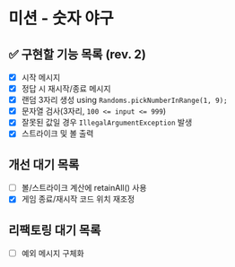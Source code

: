 # 미션 - 숫자 야구

## ✅ 구현할 기능 목록 (rev. 2)
- [x] 시작 메시지
- [x] 정답 시 재시작/종료 메시지
- [x] 랜덤 3자리 생성 using `Randoms.pickNumberInRange(1, 9);`
- [x] 문자열 검사(3자리, `100 <= input <= 999`)
- [x] 잘못된 값일 경우 `IllegalArgumentException` 발생
- [x] 스트라이크 및 볼 출력

## 개선 대기 목록
- [ ] 볼/스트라이크 계산에 retainAll() 사용
- [x] 게임 종료/재시작 코드 위치 재조정

## 리팩토링 대기 목록
- [ ] 예외 메시지 구체화